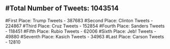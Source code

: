 #Total Number of Tweets: 1043514 
---
#First Place: Trump Tweets - 387683
#Second Place: Clinton Tweets - 224867
#Third Place: Cruz Tweets - 152854
#Fourth Place: Sanders Tweets - 118451
#Fifth Place: Rubio Tweets - 62006
#Sixth Place: Jeb! Tweets - 49880
#Seventh Place: Kasich Tweets - 34963
#Last Place: Carson Tweets - 12810
